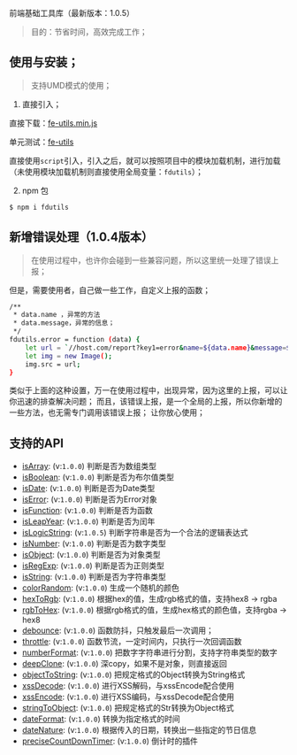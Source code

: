
前端基础工具库（最新版本：1.0.5）

> 目的：节省时间，高效完成工作；

## 使用与安装；

> 支持UMD模式的使用；

1. 直接引入；

直接下载：[fe-utils.min.js](https://github.com/zhangyunling/fdutils/blob/master/dist/fdutils.min.js)

单元测试：[fe-utils](http://www.zhangyunling.com/study/fdutils/)

直接使用`script`引入，引入之后，就可以按照项目中的模块加载机制，进行加载（未使用模块加载机制则直接使用全局变量：`fdutils`）；

2. npm 包

``` bash
$ npm i fdutils
```

## 新增错误处理（1.0.4版本）
> 在使用过程中，也许你会碰到一些兼容问题，所以这里统一处理了错误上报；

但是，需要使用者，自己做一些工作，自定义上报的函数；

``` bash
/**
 * data.name ，异常的方法
 * data.message，异常的信息；
 */
fdutils.error = function (data) {
	let url = `//host.com/report?key1=error&name=${data.name}&message=${data.message}`;
	let img = new Image();
	img.src = url;
}
```

类似于上面的这种设置，万一在使用过程中，出现异常，因为这里的上报，可以让你迅速的排查解决问题；
而且，该错误上报，是一个全局的上报，所以你新增的一些方法，也无需专门调用该错误上报；
让你放心使用；

## 支持的API

- [isArray](./docs/isArray.md): (v:`1.0.0`) 判断是否为数组类型
- [isBoolean](./docs/isBoolean.md): (v:`1.0.0`) 判断是否为布尔值类型
- [isDate](./docs/isDate.md): (v:`1.0.0`) 判断是否为Date类型
- [isError](./docs/isError.md): (v:`1.0.0`) 判断是否为Error对象
- [isFunction](./docs/isFunction.md): (v:`1.0.0`) 判断是否为函数
- [isLeapYear](./docs/isLeapYear.md): (v:`1.0.0`) 判断是否为闰年
- [isLogicString](./docs/isLogicString.md): (v:`1.0.5`) 判断字符串是否为一个合法的逻辑表达式
- [isNumber](./docs/isNumber.md): (v:`1.0.0`) 判断是否为数字类型
- [isObject](./docs/isObject.md): (v:`1.0.0`) 判断是否为对象类型
- [isRegExp](./docs/isRegExp.md): (v:`1.0.0`) 判断是否为正则类型
- [isString](./docs/isString.md): (v:`1.0.0`) 判断是否为字符串类型
- [colorRandom](./docs/colorRandom.md): (v:`1.0.0`) 生成一个随机的颜色
- [hexToRgb](./docs/hexToRgb.md): (v:`1.0.0`) 根据hex的值，生成rgb格式的值，支持hex8 -> rgba
- [rgbToHex](./docs/rgbToHex.md): (v:`1.0.0`) 根据rgb格式的值，生成hex格式的颜色值，支持rgba -> hex8
- [debounce](./docs/debounce.md): (v:`1.0.0`) 函数防抖，只触发最后一次调用；
- [throttle](./docs/throttle.md): (v:`1.0.0`) 函数节流，一定时间内，只执行一次回调函数
- [numberFormat](./docs/numberFormat.md): (v:`1.0.0`) 把数字字符串进行分割，支持字符串类型的数字
- [deepClone](./docs/deepClone.md): (v:`1.0.0`) 深copy，如果不是对象，则直接返回
- [objectToString](./docs/objectToString.md): (v:`1.0.0`) 把规定格式的Object转换为String格式
- [xssDecode](./docs/xssDecode.md): (v:`1.0.0`) 进行XSS解码，与xssEncode配合使用
- [xssEncode](./docs/xssEncode.md): (v:`1.0.0`) 进行XSS编码，与xssDecode配合使用
- [stringToObject](./docs/stringToObject.md): (v:`1.0.0`) 把规定格式的Str转换为Object格式
- [dateFormat](./docs/dateFormat.md): (v:`1.0.0`) 转换为指定格式的时间
- [dateNature](./docs/dateNature.md): (v:`1.0.0`) 根据传入的日期，转换出一些指定的节日信息
- [preciseCountDownTimer](./docs/preciseCountDownTimer.md): (v:`1.0.0`) 倒计时的插件


